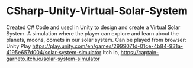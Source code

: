 # CSharp-Unity-Virtual-Solar-System

Created C# Code and used in Unity to design and create a Virtual Solar System. A simulation where the player can explore and learn about the planets, moons, comets in our solar system. Can be played from browser: Unity Play https://play.unity.com/en/games/2999071d-01ce-4b84-931a-4195e657d004/solar-system-simulator Itch io, https://captain-garneto.itch.io/solar-system-simulator
